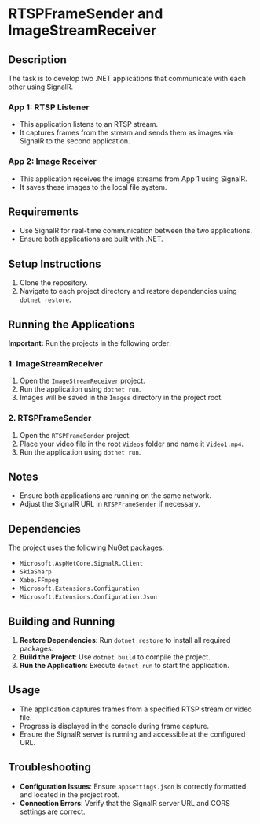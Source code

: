 # RTSPFrameSender and ImageStreamReceiver

## Description

The task is to develop two .NET applications that communicate with each other using SignalR.

### App 1: RTSP Listener

- This application listens to an RTSP stream.
- It captures frames from the stream and sends them as images via SignalR to the second application.

### App 2: Image Receiver

- This application receives the image streams from App 1 using SignalR.
- It saves these images to the local file system.

## Requirements

- Use SignalR for real-time communication between the two applications.
- Ensure both applications are built with .NET.

## Setup Instructions

1. Clone the repository.
2. Navigate to each project directory and restore dependencies using `dotnet restore`.

## Running the Applications

**Important:** Run the projects in the following order:

### 1. ImageStreamReceiver

1. Open the `ImageStreamReceiver` project.
2. Run the application using `dotnet run`.
3. Images will be saved in the `Images` directory in the project root.

### 2. RTSPFrameSender

1. Open the `RTSPFrameSender` project.
2. Place your video file in the root `Videos` folder and name it `Video1.mp4`.
3. Run the application using `dotnet run`.

## Notes

- Ensure both applications are running on the same network.
- Adjust the SignalR URL in `RTSPFrameSender` if necessary.

## Dependencies

The project uses the following NuGet packages:

- `Microsoft.AspNetCore.SignalR.Client`
- `SkiaSharp`
- `Xabe.FFmpeg`
- `Microsoft.Extensions.Configuration`
- `Microsoft.Extensions.Configuration.Json`

## Building and Running

1. **Restore Dependencies**: Run `dotnet restore` to install all required packages.
2. **Build the Project**: Use `dotnet build` to compile the project.
3. **Run the Application**: Execute `dotnet run` to start the application.

## Usage

- The application captures frames from a specified RTSP stream or video file.
- Progress is displayed in the console during frame capture.
- Ensure the SignalR server is running and accessible at the configured URL.

## Troubleshooting

- **Configuration Issues**: Ensure `appsettings.json` is correctly formatted and located in the project root.
- **Connection Errors**: Verify that the SignalR server URL and CORS settings are correct.

